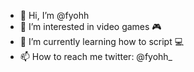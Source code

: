- 👋 Hi, I’m @fyohh
- 👀 I’m interested in video games 🎮
- 🌱 I’m currently learning how to script 💻
- 📫 How to reach me twitter: @fyohh_
